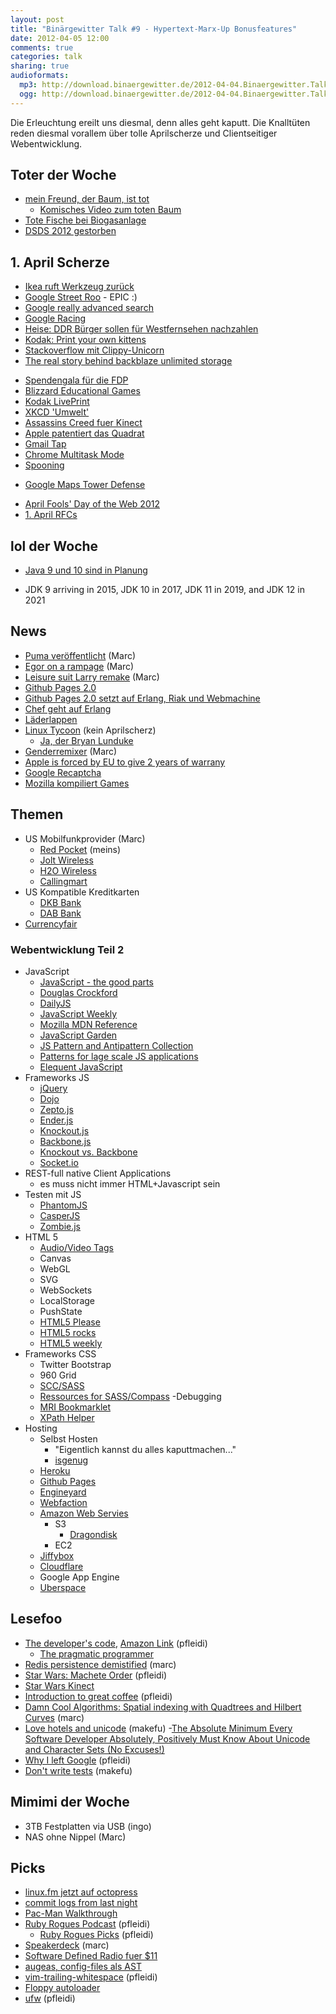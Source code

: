 ```yaml
---
layout: post
title: "Binärgewitter Talk #9 - Hypertext-Marx-Up Bonusfeatures"
date: 2012-04-05 12:00
comments: true
categories: talk
sharing: true
audioformats:
  mp3: http://download.binaergewitter.de/2012-04-04.Binaergewitter.Talk.9.mp3
  ogg: http://download.binaergewitter.de/2012-04-04.Binaergewitter.Talk.9.ogg
---
```

Die Erleuchtung ereilt uns diesmal, denn alles geht kaputt. Die Knalltüten reden diesmal vorallem über tolle Aprilscherze und Clientseitiger Webentwicklung.

## Toter der Woche
- [mein Freund, der Baum, ist tot](http://www.maerkischeallgemeine.de/cms/beitrag/12305289/61469/Weide-steht-nicht-unter-besonderem-Schutz-Mein-Freund.html )
    - [Komisches Video zum toten Baum](http://www.myvideo.de/watch/6641317/Alexandra_Mein_Freund_der_Baum )
- [Tote Fische bei Biogasanlage](
http://nachrichten.t-online.de/tote-fische-nach-panne-in-biogasanlage/id_55299528/index?news )
- [DSDS 2012 gestorben]( http://musiktipps24.com/dsds-2012-goodbye-dieter-bohlen-das-format-ist-tot/ )
## 1. April Scherze
- [Ikea ruft Werkzeug zurück]( https://twitter.com/#!/seaninsound/status/186395193031917568/photo/1 )
- [Google Street Roo]( http://google-au.blogspot.de/2012/04/google-street-roo-exploring-outback-one.html ) - EPIC :)
- [Google really advanced search]( http://www.google.com/js/reallyadvanced.html )
- [Google Racing]( http://www.google.com/racing/ )
- [Heise: DDR Bürger sollen für Westfernsehen nachzahlen]( http://www.heise.de/tp/artikel/36/36415/1.html )
- [Kodak: Print your own kittens]( https://skitch.com/pfleidi/8q597/kodak-digital-cameras-printers-digital-video-cameras-and-more )
- [Stackoverflow mit Clippy-Unicorn]( https://skitch.com/pfleidi/8qhnj/javascript-knockout.js-vs-backbone.js-vs-stack-overflow )
 - [The real story behind backblaze unlimited storage]( http://blog.backblaze.com/2012/04/01/the-real-story-behind-how-backblaze-can-afford-unlimited-storage-for-5month/ )
 * [Spendengala für die FDP](http://www.tagesschau.de/inland/fdpgala100.html )
* [Blizzard Educational Games]( http://us.blizzard.com/en-us/games/blizzkidzz/ )
* [Kodak LivePrint]( http://1000words.kodak.com/thousandwords/post/?ID=5558724772984513411 )
* [XKCD 'Umwelt'](http://xkcd.com/1037/ )
* [Assassins Creed fuer Kinect]( http://www.youtube.com/watch?v=7NufHsmITjM )
* [Apple patentiert das Quadrat]( http://www.theregister.co.uk/2012/04/01/apple_patent/ )
* [Gmail Tap](http://gmailblog.blogspot.de/2012/03/introducing-gmail-tap.html )
* [Chrome Multitask Mode]( http://www.google.com/intl/en/chrome/multitask.html )
* [Spooning]( https://bitbucket.org/spooning/ )
- [Google Maps Tower Defense]( http://www.mapstd.com/ )
* [April Fools' Day of the Web 2012](http://aprilfoolsdayontheweb.com/2012.html )
* [1. April RFCs]( http://en.wikipedia.org/wiki/April_Fools%27_Day_Request_for_Comments#List_of_April_1st_RFCs )
## lol der Woche
- [Java 9 und 10 sind in Planung]( http://www.javaworld.com/javaworld/jw-03-2012/120315-oracle-s-java-roadmap.html )
 * JDK 9 arriving in 2015, JDK 10 in 2017, JDK 11 in 2019, and JDK 12 in 2021
## News
- [Puma veröffentlicht]( http://puma.io/ ) (Marc)
- [Egor on a rampage](http://homakov.blogspot.ca/2012/03/hacking-skrillformer-moneybookers.html ) (Marc)
- [Leisure suit Larry remake]( http://www.kickstarter.com/projects/1451923705/make-leisure-suit-larry-come-again ) (Marc)
- [Github Pages 2.0]( https://github.com/blog/1081-instantly-beautiful-project-pages )
- [Github Pages 2.0 setzt auf Erlang, Riak und Webmachine]( http://speakerdeck.com/u/jnewland/p/github-pages-on-riak-and-webmachine )
- [Chef geht auf Erlang]( http://speakerdeck.com/u/sfalcon/p/how-to-migrate-a-web-app-to-erlang-change-databases-and-not-have-your-customers-notice )
- [Läderlappen]( http://www.kotzendes-einhorn.de/blog/2012-04/wie-heist-eigentlich-batman-auf-schwedisch/ )
- [Linux Tycoon]( http://www.golem.de/news/linux-tycoon-distro-simulator-im-retrolook-1204-90925.html ) (kein Aprilscherz)
    * [Ja, der Bryan Lunduke]( http://lunduke.com/?p=2273 )
- [Genderremixer]( http://www.genderremixer.com/html5/# ) (Marc)
- [Apple is forced by EU to give 2 years of warrany]( http://apple.slashdot.org/story/12/04/02/123207/apple-is-forced-by-eu-to-give-2-years-warranty-on-all-its-products )
- [Google Recaptcha]( http://www.theregister.co.uk/2012/04/04/google_recaptcha_street_view/ )
- [Mozilla kompiliert Games]( http://hacks.mozilla.org/2012/04/porting-me-my-shadow-to-the-web-c-to-javascriptcanvas-via-emscripten/ )
## Themen
- US Mobilfunkprovider (Marc)
    * [Red Pocket]( http://goredpocket.com/ ) (meins)
    * [Jolt Wireless]( http://www.joltmobile.com/ )
    * [H2O Wireless]( http://h2owirelessnow.com/ )
    * [Callingmart]( http://bit.ly/H87zZw )
- US Kompatible Kreditkarten
    * [DKB Bank]( http://www.dkb.de/ )
    * [DAB Bank]( http://www.dab-bank.de/ )
- [Currencyfair](http://www.currencyfair.com/)
### Webentwicklung Teil 2
- JavaScript
    * [JavaScript - the good parts]( http://www.amazon.de/gp/product/0596517742/ref=as_li_ss_tl?ie=UTF8&tag=retinacast-21 )
    * [Douglas Crockford]( http://javascript.crockford.com/ )
    * [DailyJS]( http://dailyjs.com/ )
    * [JavaScript Weekly]( http://javascriptweekly.com/ )
    * [Mozilla MDN Reference]( https://developer.mozilla.org/en/JavaScript )
    * [JavaScript Garden]( http://bonsaiden.github.com/JavaScript-Garden/ )
    * [JS Pattern and Antipattern Collection]( http://shichuan.github.com/javascript-patterns/ )
    * [Patterns for lage scale JS applications]( http://addyosmani.com/largescalejavascript/ )
    * [Elequent JavaScript]( http://eloquentjavascript.net/contents.html )
- Frameworks JS
    * [jQuery]( http://jquery.org/ )
    * [Dojo]( http://dojotoolkit.org/ )
    * [Zepto.js]( http://zeptojs.com/ )
    * [Ender.js]( http://ender.no.de/ )
    * [Knockout.js]( http://knockoutjs.com/ )
    * [Backbone.js]( http://backbonejs.org/ )
    * [Knockout vs. Backbone]( http://stackoverflow.com/questions/5112899/knockout-js-vs-backbone-js-vs )
    * [Socket.io]( http://socket.io/ )
- REST-full native Client Applications
    * es muss nicht immer HTML+Javascript sein
- Testen mit JS
    * [PhantomJS](http://www.phantomjs.org/ )
    * [CasperJS](http://casperjs.org/ )
    * [Zombie.js]( http://zombie.labnotes.org/ )
- HTML 5
    * [Audio/Video Tags]( https://developer.mozilla.org/En/HTML/Element/Video )
    * Canvas
    * WebGL
    * SVG
    * WebSockets
    * LocalStorage
    * PushState
    * [HTML5 Please]( http://html5please.com/ )
    * [HTML5 rocks]( http://www.html5rocks.com/ )
    * [HTML5 weekly]( http://html5weekly.com/ )
- Frameworks CSS
    * Twitter Bootstrap
    * 960 Grid
    * [SCC/SASS]( http://sass-lang.com/ )
    * [Ressources for SASS/Compass]( http://fuelyourcoding.com/35-great-resources-for-compass-and-sass/ )
-Debugging
    * [MRI Bookmarklet]( http://westciv.com/mri/ )
    * [XPath Helper]( https://chrome.google.com/webstore/detail/gbammbheopgpmaagmckhpjbfgdfkpadb )
- Hosting
    * Selbst Hosten
        * "Eigentlich kannst du alles kaputtmachen..."
        * [isgenug](http://www.isgenug.de/)
    * [Heroku]( http://www.heroku.com/ )
    * [Github Pages]( http://pages.github.com/ )
    * [Engineyard]( http://www.engineyard.com/ )
    * [Webfaction]( http://www.webfaction.com/ )
    * [Amazon Web Servies]( http://aws.amazon.com/ )
        * S3
            * [Dragondisk]( http://www.dragondisk.com/ )
        * EC2
    * [Jiffybox]( https://www.jiffybox.de/ )
    * [Cloudflare]( http://cloudflare.com )
    * Google App Engine
    * [Uberspace]( http://uberspace.de/ )
## Lesefoo
- [The developer's code]( http://www.thedeveloperscode.com/ ), [Amazon Link]( http://www.amazon.de/gp/product/1934356794/ref=as_li_ss_tl?ie=UTF8&tag=retinacast-21 ) (pfleidi)
    * [The pragmatic programmer]( https://www.amazon.de/dp/020161622X/ref=as_li_ss_til?tag=retinacast-21 )
- [Redis persistence demistified]( http://antirez.com/post/redis-persistence-demystified.html ) (marc)
- [Star Wars: Machete Order]( http://static.nomachetejuggling.com/machete_order.html ) (pfleidi)
- [Star Wars Kinect]( http://www.toplessrobot.com/2012/04/its_official_star_wars_kinect_is_the_worst_star_wa.php )
- [Introduction to great coffee]( http://jlaine.net/2012/1/16/introduction-to-great-coffee ) (pfleidi)
- [Damn Cool Algorithms: Spatial indexing with Quadtrees and Hilbert Curves]( http://blog.notdot.net/2009/11/Damn-Cool-Algorithms-Spatial-indexing-with-Quadtrees-and-Hilbert-Curves ) (marc)
- [Love hotels and unicode](http://www.reigndesign.com/blog/love-hotels-and-unicode/ ) (makefu)
    -[The Absolute Minimum Every Software Developer Absolutely, Positively Must Know About Unicode and Character Sets (No Excuses!)]( http://www.joelonsoftware.com/articles/Unicode.html )
- [Why I left Google]( http://blogs.msdn.com/b/jw_on_tech/archive/2012/03/13/why-i-left-google.aspx ) (pfleidi)
- [Don't write tests]( http://tomblomfield.com/post/20285854071/dont-write-tests-the-hidden-cost-of-tdd ) (makefu)
## Mimimi der Woche
* 3TB Festplatten via USB (ingo)
* NAS ohne Nippel (Marc)
## Picks
- [linux.fm jetzt auf octopress](http://linux.fm )
- [commit logs from last night]( http://commitlogsfromlastnight.com/ )
- [Pac-Man Walkthrough]( http://uncyclopedia.wikia.com/wiki/Pac-Man_%28walkthrough%29 )
- [Ruby Rogues Podcast]( http://rubyrogues.com/ ) (pfleidi)
    * [Ruby Rogues Picks]( http://davidbradypickmachine.com/ ) (pfleidi)
- [Speakerdeck](http://www/speakerdeck.com/) (marc)
- [Software Defined Radio fuer $11]( http://hardware.slashdot.org/story/12/03/31/1914217/software-defined-radio-for-11 )
- [augeas, config-files als AST](http://augeas.net/ )
- [vim-trailing-whitespace]( https://github.com/bronson/vim-trailing-whitespace ) (pfleidi)
- [Floppy autoloader]( http://hackaday.com/2012/03/31/floppy-autoloader-takes-the-pain-out-of-archiving-5000-amiga-disks/ )
- [ufw]( https://help.ubuntu.com/community/UFW ) (pfleidi)

